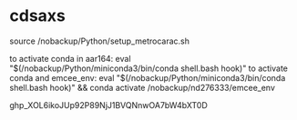 # cdsaxs

source /nobackup/Python/setup_metrocarac.sh

to activate conda in aar164: eval "$(/nobackup/Python/miniconda3/bin/conda shell.bash hook)"
to activate conda and emcee_env: eval "$(/nobackup/Python/miniconda3/bin/conda shell.bash hook)" && conda activate /nobackup/nd276333/emcee_env

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